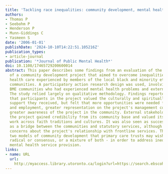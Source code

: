 ```yaml
---
title: 'Tackling race inequalities: community development, mental health and diversity.'
authors:
- Thomas P
- Seebohm P
- Henderson P
- Munn-Giddings C
- Yasmeen S
date: '2006-01-01'
publishDate: '2024-10-10T14:22:51.105216Z'
publication_types:
- article-journal
publication: '*Journal of Public Mental Health*'
doi: 10.1108/17465729200600014
abstract: This paper describes some findings from an evaluation of the effectiveness
  of a community development project that aimed to overcome inequalities in mental
  health care experienced by members of the local black and minority ethnic (BME)
  communities. A participatory action research design was used, involving people from
  BME communities who had experienced mental health problems and external stakeholders.
  The study relied largely on qualitative methodology. Findings reported here indicate
  that participants in the project valued the culturally and spiritually relevant
  support they received, but felt that more opportunities were needed for training
  and employment, greater representation on the project's management committee, and
  greater awareness of the project in the community. External stakeholders felt that
  the project gained credibility from its community base and valued its ability to
  work across faith traditions and cultures. It was also seen as successful in acting
  as a bridge between the communities and statutory services, although there were
  concerns about the project's relationship with frontline services. The paper proposes
  two models of community development that primary care trusts may wish to adopt -
  radical or consensus, or a mixture of both - in order to address inequalities in
  mental health service provision.
links:
- name: URL
  url: 
    http://myaccess.library.utoronto.ca/login?url=https://search.ebscohost.com/login.aspx?direct=true&db=cin20&AN=106209258&site=ehost-live
---
```

